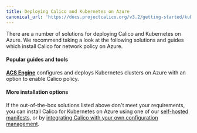 ```yaml
---
title: Deploying Calico and Kubernetes on Azure
canonical_url: 'https://docs.projectcalico.org/v3.2/getting-started/kubernetes/installation/azure'
---
```


There are a number of solutions for deploying Calico and Kubernetes on Azure.  We recommend taking
a look at the following solutions and guides which install Calico for network policy on Azure.

#### Popular guides and tools

**[ACS Engine][acs-engine]** configures and deploys Kubernetes clusters on Azure with an option to enable Calico policy.

#### More installation options

If the out-of-the-box solutions listed above don't meet your requirements, you can install Calico for Kubernetes
on Azure using one of our [self-hosted manifests][self-hosted], or by [integrating Calico with your own configuration management][integration-guide].

[acs-engine]: https://github.com/Azure/acs-engine/blob/master/docs/kubernetes.md

[self-hosted]: hosted
[integration-guide]: integration
